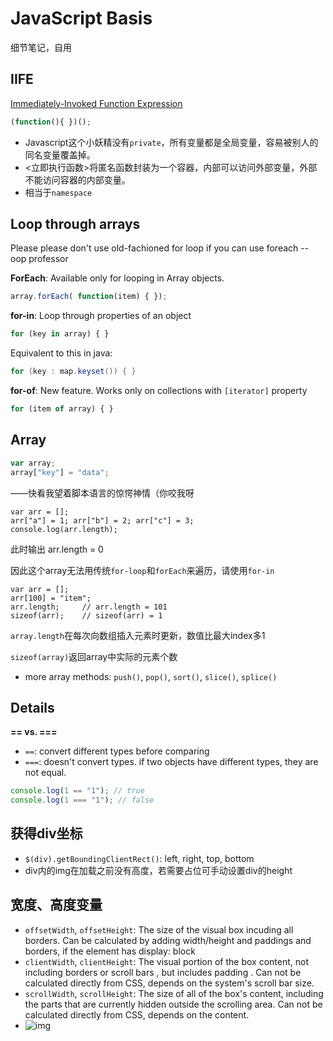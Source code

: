 # JavaScript Basis
细节笔记，自用

## IIFE
[Immediately-Invoked Function Expression](https://link.zhihu.com/?target=http%3A//benalman.com/news/2010/11/immediately-invoked-function-expression/%23iife)
```JavaScript
(function(){ })();
```
- Javascript这个小妖精没有`private`，所有变量都是全局变量，容易被别人的同名变量覆盖掉。
- <立即执行函数>将匿名函数封装为一个容器，内部可以访问外部变量，外部不能访问容器的内部变量。
- 相当于`namespace`

## Loop through arrays
Please please don't use old-fachioned for loop if you can use foreach -- oop professor

**ForEach**: Available only for looping in Array objects.

```JavaScript
array.forEach( function(item) { });
```

**for-in**: Loop through properties of an object

```JavaScript
for (key in array) { }
```

Equivalent to this in java:
```Java
for (key : map.keyset()) { }
```

**for-of**: New feature. Works only on collections with `[iterator]` property

```JavaScript
for (item of array) { }
```


## Array

```JavaScript
var array;
array["key"] = "data";
```
——快看我望着脚本语言的惊愕神情（你咬我呀

```
var arr = [];
arr["a"] = 1; arr["b"] = 2; arr["c"] = 3;
console.log(arr.length);
```
此时输出 arr.length = 0

因此这个array无法用传统`for-loop`和`forEach`来遍历，请使用`for-in`

```
var arr = [];
arr[100] = "item";
arr.length;     // arr.length = 101
sizeof(arr);    // sizeof(arr) = 1
```

`array.length`在每次向数组插入元素时更新，数值比最大index多1

`sizeof(array)`返回array中实际的元素个数

* more array methods: `push()`, `pop()`, `sort()`, `slice()`, `splice()`

## Details

**== vs. ===**

- `==`: convert different types before comparing 
- `===`: doesn't convert types. if two objects have different types, they are not equal.

```javascript
console.log(1 == "1"); // true
console.log(1 === "1"); // false

```

## 获得div坐标
 * `$(div).getBoundingClientRect()`: left, right, top, bottom
 * div内的img在加载之前没有高度，若需要占位可手动设置div的height

## 宽度、高度变量
 * `offsetWidth`, `offsetHeight`: The size of the visual box incuding all borders. Can be calculated by adding width/height and paddings and borders, if the element has display: block
 * `clientWidth`, `clientHeight`: The visual portion of the box content, not including borders or scroll bars , but includes padding . Can not be calculated directly from CSS, depends on the system's scroll bar size.
 * `scrollWidth`, `scrollHeight`: The size of all of the box's content, including the parts that are currently hidden outside the scrolling area. Can not be calculated directly from CSS, depends on the content. 
 * ![img](http://ww2.sinaimg.cn/mw690/5bbd69a3gw1f3smfeb02bj20ib0gbn3i.jpg)
